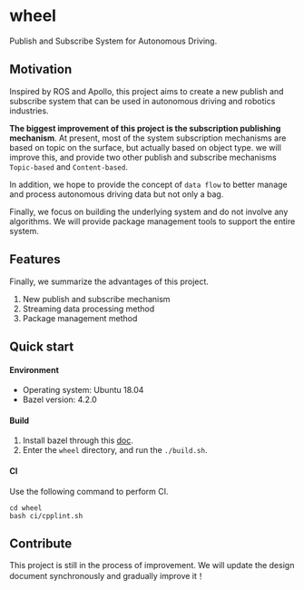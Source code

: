 # wheel
Publish and Subscribe System for Autonomous Driving.  

## Motivation
Inspired by ROS and Apollo, this project aims to create a new publish and subscribe system that can be used in autonomous driving and robotics industries.  

**The biggest improvement of this project is the subscription publishing mechanism**. At present, most of the system subscription mechanisms are based on topic on the surface, but actually based on object type. we will improve this, and provide two other publish and subscribe mechanisms `Topic-based` and `Content-based`.  

In addition, we hope to provide the concept of `data flow` to better manage and process autonomous driving data but not only a bag.

Finally, we focus on building the underlying system and do not involve any algorithms. We will provide package management tools to support the entire system.

## Features
Finally, we summarize the advantages of this project.
1. New publish and subscribe mechanism
2. Streaming data processing method
3. Package management method

## Quick start

#### Environment
* Operating system: Ubuntu 18.04
* Bazel version: 4.2.0

#### Build
1. Install bazel through this [doc](https://docs.bazel.build/versions/4.0.0/install-ubuntu.html).  
2. Enter the `wheel` directory, and run the `./build.sh`.

#### CI
Use the following command to perform CI.
```
cd wheel
bash ci/cpplint.sh
```

## Contribute
This project is still in the process of improvement. We will update the design document synchronously and gradually improve it！
